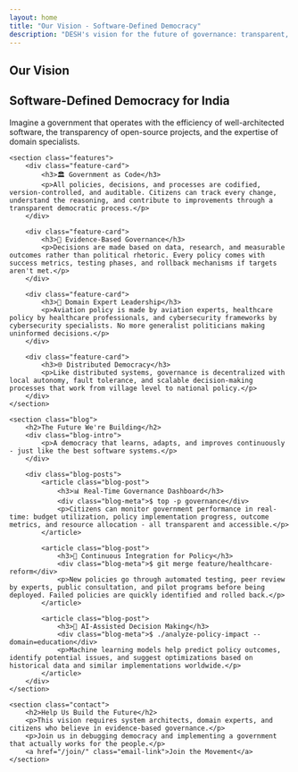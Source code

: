 ```yaml
---
layout: home
title: "Our Vision - Software-Defined Democracy"
description: "DESH's vision for the future of governance: transparent, algorithmic, and expert-driven democracy for India."
---
```


<main class="container">
    <section class="hero">
        <h1>Our Vision</h1>
        <h2>Software-Defined Democracy for India</h2>
        <p>Imagine a government that operates with the efficiency of well-architected software, the transparency of open-source projects, and the expertise of domain specialists.</p>
    </section>

    <section class="features">
        <div class="feature-card">
            <h3>🏛️ Government as Code</h3>
            <p>All policies, decisions, and processes are codified, version-controlled, and auditable. Citizens can track every change, understand the reasoning, and contribute to improvements through a transparent democratic process.</p>
        </div>

        <div class="feature-card">
            <h3>🎯 Evidence-Based Governance</h3>
            <p>Decisions are made based on data, research, and measurable outcomes rather than political rhetoric. Every policy comes with success metrics, testing phases, and rollback mechanisms if targets aren't met.</p>
        </div>

        <div class="feature-card">
            <h3>🔬 Domain Expert Leadership</h3>
            <p>Aviation policy is made by aviation experts, healthcare policy by healthcare professionals, and cybersecurity frameworks by cybersecurity specialists. No more generalist politicians making uninformed decisions.</p>
        </div>

        <div class="feature-card">
            <h3>🌐 Distributed Democracy</h3>
            <p>Like distributed systems, governance is decentralized with local autonomy, fault tolerance, and scalable decision-making processes that work from village level to national policy.</p>
        </div>
    </section>

    <section class="blog">
        <h2>The Future We're Building</h2>
        <div class="blog-intro">
            <p>A democracy that learns, adapts, and improves continuously - just like the best software systems.</p>
        </div>
        
        <div class="blog-posts">
            <article class="blog-post">
                <h3>📊 Real-Time Governance Dashboard</h3>
                <div class="blog-meta">$ top -p governance</div>
                <p>Citizens can monitor government performance in real-time: budget utilization, policy implementation progress, outcome metrics, and resource allocation - all transparent and accessible.</p>
            </article>

            <article class="blog-post">
                <h3>🔄 Continuous Integration for Policy</h3>
                <div class="blog-meta">$ git merge feature/healthcare-reform</div>
                <p>New policies go through automated testing, peer review by experts, public consultation, and pilot programs before being deployed. Failed policies are quickly identified and rolled back.</p>
            </article>

            <article class="blog-post">
                <h3>🤖 AI-Assisted Decision Making</h3>
                <div class="blog-meta">$ ./analyze-policy-impact --domain=education</div>
                <p>Machine learning models help predict policy outcomes, identify potential issues, and suggest optimizations based on historical data and similar implementations worldwide.</p>
            </article>
        </div>
    </section>

    <section class="contact">
        <h2>Help Us Build the Future</h2>
        <p>This vision requires system architects, domain experts, and citizens who believe in evidence-based governance.</p>
        <p>Join us in debugging democracy and implementing a government that actually works for the people.</p>
        <a href="/join/" class="email-link">Join the Movement</a>
    </section>
</main>